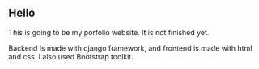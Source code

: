 ## Hello

This is going to be my porfolio website. It is not finished yet. 

Backend is made with django framework, and frontend is made with html and css. I also used Bootstrap toolkit.